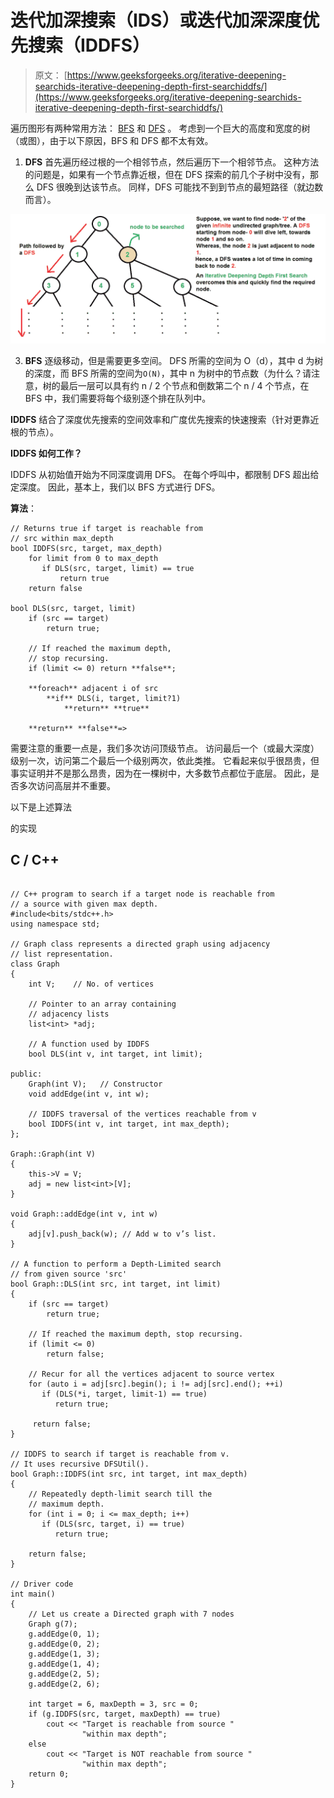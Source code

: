 # 迭代加深搜索（IDS）或迭代加深深度优先搜索（IDDFS）

> 原文： [https://www.geeksforgeeks.org/iterative-deepening-searchids-iterative-deepening-depth-first-searchiddfs/](https://www.geeksforgeeks.org/iterative-deepening-searchids-iterative-deepening-depth-first-searchiddfs/)

遍历图形有两种常用方法： [BFS](https://www.geeksforgeeks.org/breadth-first-traversal-for-a-graph/) 和 [DFS](https://www.geeksforgeeks.org/depth-first-traversal-for-a-graph/) 。 考虑到一个巨大的高度和宽度的树（或图），由于以下原因，BFS 和 DFS 都不太有效。

1.  **DFS** 首先遍历经过根的一个相邻节点，然后遍历下一个相邻节点。 这种方法的问题是，如果有一个节点靠近根，但在 DFS 探索的前几个子树中没有，那么 DFS 很晚到达该节点。 同样，DFS 可能找不到到节点的最短路径（就边数而言）。

![iddfs3](img/d6de95744e5fb4eafba90e772f537210.png)

3.  **BFS** 逐级移动，但是需要更多空间。 DFS 所需的空间为 O（d），其中 d 为树的深度，而 BFS 所需的空间为`O(N)`，其中 n 为树中的节点数（为什么？请注意，树的最后一层可以具有约 n / 2 个节点和倒数第二个 n / 4 个节点，在 BFS 中，我们需要将每个级别逐个排在队列中。

**IDDFS** 结合了深度优先搜索的空间效率和广度优先搜索的快速搜索（针对更靠近根的节点）。

**IDDFS 如何工作？**

IDDFS 从初始值开始为不同深度调用 DFS。 在每个呼叫中​​，都限制 DFS 超出给定深度。 因此，基本上，我们以 BFS 方式进行 DFS。

**算法**：

```
// Returns true if target is reachable from
// src within max_depth
bool IDDFS(src, target, max_depth)
    for limit from 0 to max_depth
       if DLS(src, target, limit) == true
           return true
    return false   

bool DLS(src, target, limit)
    if (src == target)
        return true;

    // If reached the maximum depth, 
    // stop recursing.
    if (limit <= 0) return **false**;   

    **foreach** adjacent i of src
        **if** DLS(i, target, limit?1)             
            **return** **true**

    **return** **false**=>
```

需要注意的重要一点是，我们多次访问顶级节点。 访问最后一个（或最大深度）级别一次，访问第二个最后一个级别两次，依此类推。 它看起来似乎很昂贵，但事实证明并不是那么昂贵，因为在一棵树中，大多数节点都位于底层。 因此，是否多次访问高层并不重要。

以下是上述算法

的实现

## C / C++

```

// C++ program to search if a target node is reachable from 
// a source with given max depth. 
#include<bits/stdc++.h> 
using namespace std; 

// Graph class represents a directed graph using adjacency 
// list representation. 
class Graph 
{ 
    int V;    // No. of vertices 

    // Pointer to an array containing 
    // adjacency lists 
    list<int> *adj; 

    // A function used by IDDFS 
    bool DLS(int v, int target, int limit); 

public: 
    Graph(int V);   // Constructor 
    void addEdge(int v, int w); 

    // IDDFS traversal of the vertices reachable from v 
    bool IDDFS(int v, int target, int max_depth); 
}; 

Graph::Graph(int V) 
{ 
    this->V = V; 
    adj = new list<int>[V]; 
} 

void Graph::addEdge(int v, int w) 
{ 
    adj[v].push_back(w); // Add w to v’s list. 
} 

// A function to perform a Depth-Limited search 
// from given source 'src' 
bool Graph::DLS(int src, int target, int limit) 
{ 
    if (src == target) 
        return true; 

    // If reached the maximum depth, stop recursing. 
    if (limit <= 0) 
        return false; 

    // Recur for all the vertices adjacent to source vertex 
    for (auto i = adj[src].begin(); i != adj[src].end(); ++i) 
       if (DLS(*i, target, limit-1) == true) 
          return true; 

     return false; 
} 

// IDDFS to search if target is reachable from v. 
// It uses recursive DFSUtil(). 
bool Graph::IDDFS(int src, int target, int max_depth) 
{ 
    // Repeatedly depth-limit search till the 
    // maximum depth. 
    for (int i = 0; i <= max_depth; i++) 
       if (DLS(src, target, i) == true) 
          return true; 

    return false; 
} 

// Driver code 
int main() 
{ 
    // Let us create a Directed graph with 7 nodes 
    Graph g(7); 
    g.addEdge(0, 1); 
    g.addEdge(0, 2); 
    g.addEdge(1, 3); 
    g.addEdge(1, 4); 
    g.addEdge(2, 5); 
    g.addEdge(2, 6); 

    int target = 6, maxDepth = 3, src = 0; 
    if (g.IDDFS(src, target, maxDepth) == true) 
        cout << "Target is reachable from source "
                "within max depth"; 
    else
        cout << "Target is NOT reachable from source "
                "within max depth"; 
    return 0; 
} 

```